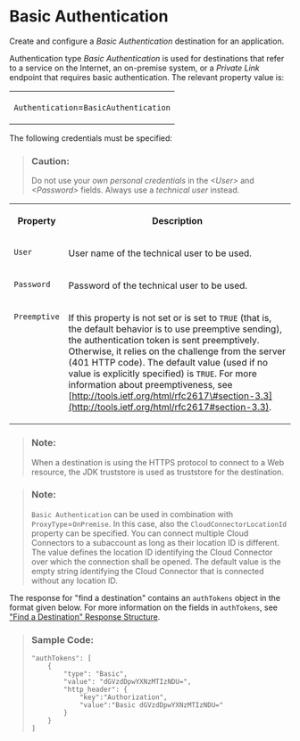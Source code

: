 <!-- loio4af3980f96fc467a8f0edad2c7f23f2f -->

# Basic Authentication

Create and configure a *Basic Authentication* destination for an application.

Authentication type *Basic Authentication* is used for destinations that refer to a service on the Internet, an on-premise system, or a *Private Link* endpoint that requires basic authentication. The relevant property value is:


<table>
<tr>
<td valign="top">

`Authentication`=`BasicAuthentication`

</td>
</tr>
</table>



The following credentials must be specified:

> ### Caution:  
> Do not use your *own personal credentials* in the *<User\>* and *<Password\>* fields. Always use a *technical user* instead.


<table>
<tr>
<th valign="top">

Property

</th>
<th valign="top">

Description

</th>
</tr>
<tr>
<td valign="top">

`User` 

</td>
<td valign="top">

User name of the technical user to be used.

</td>
</tr>
<tr>
<td valign="top">

`Password` 

</td>
<td valign="top">

Password of the technical user to be used.

</td>
</tr>
<tr>
<td valign="top">

`Preemptive` 

</td>
<td valign="top">

If this property is not set or is set to `TRUE` \(that is, the default behavior is to use preemptive sending\), the authentication token is sent preemptively. Otherwise, it relies on the challenge from the server \(401 HTTP code\). The default value \(used if no value is explicitly specified\) is `TRUE`. For more information about preemptiveness, see [http://tools.ietf.org/html/rfc2617\#section-3.3](http://tools.ietf.org/html/rfc2617#section-3.3).

</td>
</tr>
</table>

> ### Note:  
> When a destination is using the HTTPS protocol to connect to a Web resource, the JDK truststore is used as truststore for the destination.

> ### Note:  
> `Basic Authentication` can be used in combination with `ProxyType`=`OnPremise`. In this case, also the `CloudConnectorLocationId` property can be specified. You can connect multiple Cloud Connectors to a subaccount as long as their location ID is different. The value defines the location ID identifying the Cloud Connector over which the connection shall be opened. The default value is the empty string identifying the Cloud Connector that is connected without any location ID.

The response for "find a destination" contains an `authTokens` object in the format given below. For more information on the fields in `authTokens`, see ["Find a Destination" Response Structure](find-a-destination-response-structure-83a3f3b.md).

> ### Sample Code:  
> ```
> "authTokens": [
>     {
>         "type": "Basic",
>         "value": "dGVzdDpwYXNzMTIzNDU=",
>         "http_header": {
>             "key":"Authorization",
>             "value":"Basic dGVzdDpwYXNzMTIzNDU="
>         }
>     }
> ]
> ```

